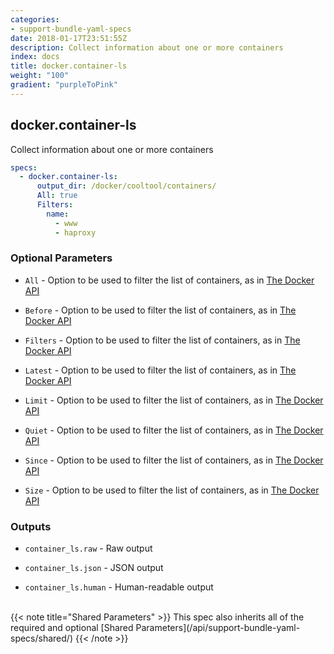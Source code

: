 ```yaml
---
categories:
- support-bundle-yaml-specs
date: 2018-01-17T23:51:55Z
description: Collect information about one or more containers
index: docs
title: docker.container-ls
weight: "100"
gradient: "purpleToPink"
---
```


## docker.container-ls

Collect information about one or more containers


```yaml
specs:
  - docker.container-ls:
      output_dir: /docker/cooltool/containers/
      All: true
      Filters:
        name:
          - www
          - haproxy
```

    
### Optional Parameters


- `All` - Option to be used to filter the list of containers, as in [The Docker API](https://github.com/moby/moby/blob/master/api/types/client.go#L61)


- `Before` - Option to be used to filter the list of containers, as in [The Docker API](https://github.com/moby/moby/blob/master/api/types/client.go#L61)


- `Filters` - Option to be used to filter the list of containers, as in [The Docker API](https://github.com/moby/moby/blob/master/api/types/client.go#L61)


- `Latest` - Option to be used to filter the list of containers, as in [The Docker API](https://github.com/moby/moby/blob/master/api/types/client.go#L61)


- `Limit` - Option to be used to filter the list of containers, as in [The Docker API](https://github.com/moby/moby/blob/master/api/types/client.go#L61)


- `Quiet` - Option to be used to filter the list of containers, as in [The Docker API](https://github.com/moby/moby/blob/master/api/types/client.go#L61)


- `Since` - Option to be used to filter the list of containers, as in [The Docker API](https://github.com/moby/moby/blob/master/api/types/client.go#L61)


- `Size` - Option to be used to filter the list of containers, as in [The Docker API](https://github.com/moby/moby/blob/master/api/types/client.go#L61)


    
### Outputs


- `container_ls.raw` - Raw output

- `container_ls.json` - JSON output

- `container_ls.human` - Human-readable output

    
<br>
{{< note title="Shared Parameters" >}}
This spec also inherits all of the required and optional [Shared Parameters](/api/support-bundle-yaml-specs/shared/)
{{< /note >}}
    
    
